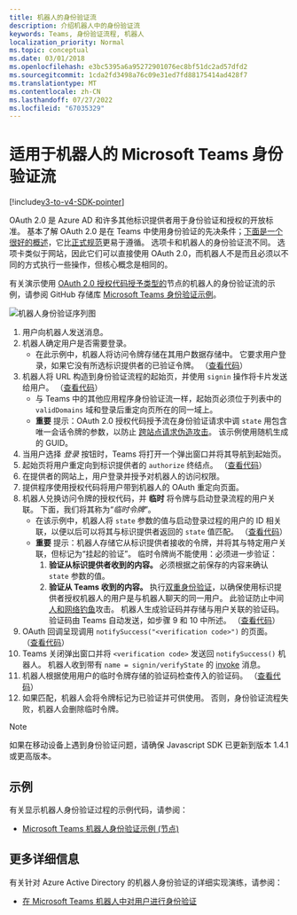 ```yaml
---
title: 机器人的身份验证流
description: 介绍机器人中的身份验证流
keywords: Teams, 身份验证流程, 机器人
localization_priority: Normal
ms.topic: conceptual
ms.date: 03/01/2018
ms.openlocfilehash: e3bc5395a6a95272901076ec8bf51dc2ad57dfd2
ms.sourcegitcommit: 1cda2fd3498a76c09e31ed7fd88175414ad428f7
ms.translationtype: MT
ms.contentlocale: zh-CN
ms.lasthandoff: 07/27/2022
ms.locfileid: "67035329"
---
```

# <a name="microsoft-teams-authentication-flow-for-bots"></a>适用于机器人的 Microsoft Teams 身份验证流

[!include[v3-to-v4-SDK-pointer](~/includes/v3-to-v4-pointer-bots.md)]

OAuth 2.0 是 Azure AD 和许多其他标识提供者用于身份验证和授权的开放标准。 基本了解 OAuth 2.0 是在 Teams 中使用身份验证的先决条件；[下面是一个很好的概述](https://aaronparecki.com/oauth-2-simplified/)，它比[正式规范](https://oauth.net/2/)更易于遵循。 选项卡和机器人的身份验证流不同。 选项卡类似于网站，因此它们可以直接使用 OAuth 2.0，而机器人不是而且必须以不同的方式执行一些操作，但核心概念是相同的。

有关演示使用 [OAuth 2.0 授权代码授予类型的](https://oauth.net/2/grant-types/authorization-code/)节点的机器人的身份验证流的示例，请参阅 GitHub 存储库 [Microsoft Teams 身份验证示例](https://github.com/OfficeDev/microsoft-teams-sample-auth-node)。

![机器人身份验证序列图](~/assets/images/authentication/bot_auth_sequence_diagram.png)

1. 用户向机器人发送消息。
2. 机器人确定用户是否需要登录。
    * 在此示例中，机器人将访问令牌存储在其用户数据存储中。 它要求用户登录，如果它没有所选标识提供者的已验证令牌。 （[查看代码](https://github.com/OfficeDev/microsoft-teams-sample-auth-node/blob/469952a26d618dbf884a3be53c7d921cc580b1e2/src/utils/AuthenticationUtils.ts#L58-L76)）
3. 机器人将 URL 构造到身份验证流程的起始页，并使用 `signin` 操作将卡片发送给用户。 （[查看代码](https://github.com/OfficeDev/microsoft-teams-sample-auth-node/blob/469952a26d618dbf884a3be53c7d921cc580b1e2/src/dialogs/BaseIdentityDialog.ts#L160-L190)）
    * 与 Teams 中的其他应用程序身份验证流一样，起始页必须位于列表中的 `validDomains` 域和登录后重定向页所在的同一域上。
    * **重要** 提示：OAuth 2.0 授权代码授予流在身份验证请求中调 `state` 用包含唯一会话令牌的参数，以防止 [跨站点请求伪造攻击](https://en.wikipedia.org/wiki/Cross-site_request_forgery)。 该示例使用随机生成的 GUID。
4. 当用户选择 *登录* 按钮时，Teams 将打开一个弹出窗口并将其导航到起始页。
5. 起始页将用户重定向到标识提供者的 `authorize` 终结点。 （[查看代码](https://github.com/OfficeDev/microsoft-teams-sample-auth-node/blob/469952a26d618dbf884a3be53c7d921cc580b1e2/public/html/auth-start.html#L51-L56)）
6. 在提供者的网站上，用户登录并授予对机器人的访问权限。
7. 提供程序使用授权代码将用户带到机器人的 OAuth 重定向页面。
8. 机器人兑换访问令牌的授权代码，并 **临时** 将令牌与启动登录流程的用户关联。 下面，我们将其称为“*临时令牌*”。
    * 在该示例中，机器人将 `state` 参数的值与启动登录过程的用户的 ID 相关联，以便以后可以将其与标识提供者返回的 `state` 值匹配。 （[查看代码](https://github.com/OfficeDev/microsoft-teams-sample-auth-node/blob/469952a26d618dbf884a3be53c7d921cc580b1e2/src/AuthBot.ts#L70-L99)）
    * **重要** 提示：机器人存储它从标识提供者接收的令牌，并将其与特定用户关联，但标记为“挂起的验证”。 临时令牌尚不能使用：必须进一步验证：
      1. **验证从标识提供者收到的内容。** 必须根据之前保存的内容来确认 `state` 参数的值。
      1. **验证从 Teams 收到的内容。** 执行[双重身份验证](https://en.wikipedia.org/wiki/Man-in-the-middle_attack)，以确保使用标识提供者授权机器人的用户是与机器人聊天的同一用户。 此验证防止中间[人和](https://en.wikipedia.org/wiki/Man-in-the-middle_attack)[网络钓鱼](https://en.wikipedia.org/wiki/Phishing)攻击。 机器人生成验证码并存储与用户关联的验证码。 验证码由 Teams 自动发送，如步骤 9 和 10 中所述。 （[查看代码](https://github.com/OfficeDev/microsoft-teams-sample-auth-node/blob/469952a26d618dbf884a3be53c7d921cc580b1e2/src/AuthBot.ts#L100-L113)）
9. OAuth 回调呈现调用 `notifySuccess("<verification code>")` 的页面。 （[查看代码](https://github.com/OfficeDev/microsoft-teams-sample-auth-node/blob/master/src/views/oauth-callback-success.hbs)）
10. Teams 关闭弹出窗口并将 `<verification code>` 发送回 `notifySuccess()` 机器人。 机器人收到带有 `name = signin/verifyState` 的 [invoke](/bot-framework/dotnet/bot-builder-dotnet-activities#invoke) 消息。
11. 机器人根据使用用户的临时令牌存储的验证码检查传入的验证码。 （[查看代码](https://github.com/OfficeDev/microsoft-teams-sample-auth-node/blob/469952a26d618dbf884a3be53c7d921cc580b1e2/src/dialogs/BaseIdentityDialog.ts#L127-L140)）
12. 如果匹配，机器人会将令牌标记为已验证并可供使用。 否则，身份验证流程失败，机器人会删除临时令牌。

> [!Note]
> 如果在移动设备上遇到身份验证问题，请确保 Javascript SDK 已更新到版本 1.4.1 或更高版本。

## <a name="samples"></a>示例

有关显示机器人身份验证过程的示例代码，请参阅：

* [Microsoft Teams 机器人身份验证示例 (节点) ](https://github.com/OfficeDev/microsoft-teams-sample-auth-node)

## <a name="more-details"></a>更多详细信息

有关针对 Azure Active Directory 的机器人身份验证的详细实现演练，请参阅：

* [在 Microsoft Teams 机器人中对用户进行身份验证](~/resources/bot-v3/bot-authentication/auth-bot-AAD.md)

